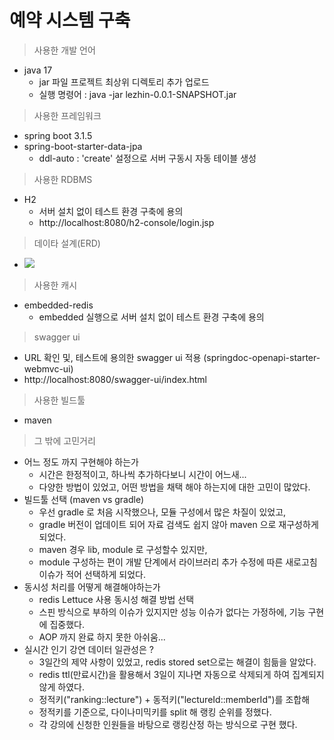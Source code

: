 # 예약 시스템 구축

>사용한 개발 언어 
 - java 17
   - jar 파일 프로젝트 최상위 디렉토리 추가 업로드
   - 실행 명령어 : java -jar lezhin-0.0.1-SNAPSHOT.jar

> 사용한 프레임워크 
 - spring boot 3.1.5
 - spring-boot-starter-data-jpa
   - ddl-auto : 'create' 설정으로 서버 구동시 자동 테이블 생성

> 사용한 RDBMS
 - H2
   - 서버 설치 없이 테스트 환경 구축에 용의
   - http://localhost:8080/h2-console/login.jsp

> 데이타 설계(ERD)
 - <img src="https://i.ibb.co/VCbs68D/erd.png">

> 사용한 캐시
 - embedded-redis
   - embedded 실행으로 서버 설치 없이 테스트 환경 구축에 용의

> swagger ui
 - URL 확인 및, 테스트에 용의한 swagger ui 적용 (springdoc-openapi-starter-webmvc-ui)
 - http://localhost:8080/swagger-ui/index.html

> 사용한 빌드툴
- maven

> 그 밖에 고민거리
 - 어느 정도 까지 구현해야 하는가
    - 시간은 한정적이고, 하나씩 추가하다보니 시간이 어느새...
    - 다양한 방법이 있었고, 어떤 방법을 채택 해야 하는지에 대한 고민이 많았다.
 - 빌드툴 선택 (maven vs gradle)
   - 우선 gradle 로 처음 시작했으나, 모듈 구성에서 많은 차질이 있었고,
   - gradle 버전이 업데이트 되어 자료 검색도 쉽지 않아 maven 으로 재구성하게 되었다.
   - maven 경우 lib, module 로 구성할수 있지만, 
   - module 구성하는 편이 개발 단계에서 라이브러리 추가 수정에 따른 새로고침 이슈가 적어 선택하게 되었다.
 - 동시성 처리를 어떻게 해결해야하는가
    - redis Lettuce 사용 동시성 해결 방법 선택
    - 스핀 방식으로 부하의 이슈가 있지지만 성능 이슈가 없다는 가정하에, 기능 구현에 집중했다.
    - AOP 까지 완료 하지 못한 아쉬움...
 - 실시간 인기 강연 데이터 일관성은 ?
   - 3일간의 제약 사항이 있었고, redis stored set으로는 해결이 힘듦을 알았다. 
   - redis ttl(만료시간)을 활용해서 3일이 지나면 자동으로 삭제되게 하여 집계되지 않게 하였다.
   - 정적키("ranking::lecture") + 동적키("lectureId::memberId")를 조합해
   - 정적키를 기준으로, 다이나미믹키를 split 해 랭킹 순위를 정했다.
   - 각 강의에 신청한 인원들을 바탕으로 랭킹산정 하는 방식으로 구현 했다.
 